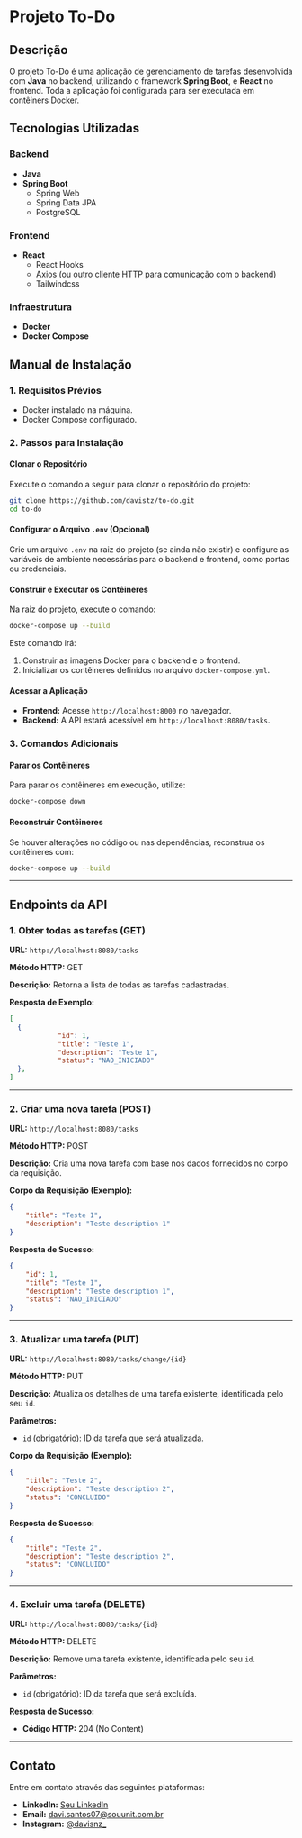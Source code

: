 # Projeto To-Do

## Descrição
O projeto To-Do é uma aplicação de gerenciamento de tarefas desenvolvida com **Java** no backend, utilizando o framework **Spring Boot**, e **React** no frontend. Toda a aplicação foi configurada para ser executada em contêiners Docker.

## Tecnologias Utilizadas

### Backend
- **Java**
- **Spring Boot**
  - Spring Web
  - Spring Data JPA
  - PostgreSQL

### Frontend
- **React**
  - React Hooks
  - Axios (ou outro cliente HTTP para comunicação com o backend)
  - Tailwindcss

### Infraestrutura
- **Docker**
- **Docker Compose**

## Manual de Instalação

### 1. Requisitos Prévios
- Docker instalado na máquina.
- Docker Compose configurado.

### 2. Passos para Instalação

#### Clonar o Repositório
Execute o comando a seguir para clonar o repositório do projeto:
```bash
git clone https://github.com/davistz/to-do.git
cd to-do
```

#### Configurar o Arquivo `.env` (Opcional)
Crie um arquivo `.env` na raiz do projeto (se ainda não existir) e configure as variáveis de ambiente necessárias para o backend e frontend, como portas ou credenciais.

#### Construir e Executar os Contêineres
Na raiz do projeto, execute o comando:
```bash
docker-compose up --build
```
Este comando irá:
1. Construir as imagens Docker para o backend e o frontend.
2. Inicializar os contêineres definidos no arquivo `docker-compose.yml`.

#### Acessar a Aplicação
- **Frontend:** Acesse `http://localhost:8000` no navegador.
- **Backend:** A API estará acessível em `http://localhost:8080/tasks`.


### 3. Comandos Adicionais

#### Parar os Contêineres
Para parar os contêineres em execução, utilize:
```bash
docker-compose down
```

#### Reconstruir Contêineres
Se houver alterações no código ou nas dependências, reconstrua os contêineres com:
```bash
docker-compose up --build
```

---

## Endpoints da API

### 1. Obter todas as tarefas (GET)
**URL:** `http://localhost:8080/tasks`

**Método HTTP:** GET

**Descrição:** Retorna a lista de todas as tarefas cadastradas.

**Resposta de Exemplo:**
```json
[
  {
            "id": 1,
            "title": "Teste 1",
            "description": "Teste 1",
            "status": "NAO_INICIADO"
  },
]
```

---

### 2. Criar uma nova tarefa (POST)
**URL:** `http://localhost:8080/tasks`

**Método HTTP:** POST

**Descrição:** Cria uma nova tarefa com base nos dados fornecidos no corpo da requisição.

**Corpo da Requisição (Exemplo):**
```json
{
    "title": "Teste 1",
    "description": "Teste description 1"
}
```

**Resposta de Sucesso:**
```json
{
    "id": 1,
    "title": "Teste 1",
    "description": "Teste description 1",
    "status": "NAO_INICIADO"
}
```

---

### 3. Atualizar uma tarefa (PUT)
**URL:** `http://localhost:8080/tasks/change/{id}`

**Método HTTP:** PUT

**Descrição:** Atualiza os detalhes de uma tarefa existente, identificada pelo seu `id`.

**Parâmetros:**
- `id` (obrigatório): ID da tarefa que será atualizada.

**Corpo da Requisição (Exemplo):**
```json
{
    "title": "Teste 2",
    "description": "Teste description 2",
    "status": "CONCLUIDO"
}
```

**Resposta de Sucesso:**
```json
{
    "title": "Teste 2",
    "description": "Teste description 2",
    "status": "CONCLUIDO"
}
```

---

### 4. Excluir uma tarefa (DELETE)
**URL:** `http://localhost:8080/tasks/{id}`

**Método HTTP:** DELETE

**Descrição:** Remove uma tarefa existente, identificada pelo seu `id`.

**Parâmetros:**
- `id` (obrigatório): ID da tarefa que será excluída.

**Resposta de Sucesso:**
- **Código HTTP:** 204 (No Content)

---
## Contato
Entre em contato através das seguintes plataformas:

- **LinkedIn:** [Seu LinkedIn](https://www.linkedin.com/in/davi-souza-40b3892a6/)
- **Email:** davi.santos07@souunit.com.br
- **Instagram:** [@davisnz_](https://www.instagram.com/davisnz_/)

